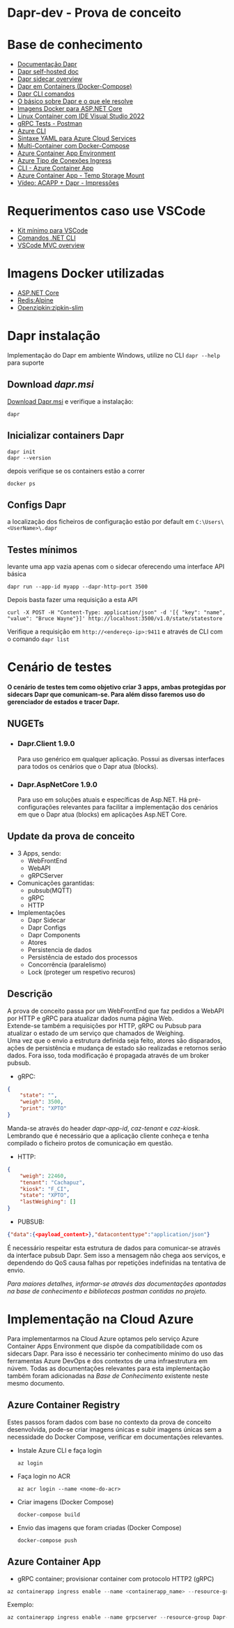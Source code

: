 # Dapr-dev - Prova de conceito

# Base de conhecimento
* [Documentação Dapr](https://docs.dapr.io/getting-started)  
* [Dapr self-hosted doc](https://docs.dapr.io/operations/hosting/self-hosted/)  
* [Dapr sidecar overview](https://docs.dapr.io/concepts/dapr-services/sidecar/)
* [Dapr em Containers (Docker-Compose)](https://docs.dapr.io/operations/hosting/self-hosted/self-hosted-with-docker/)  
* [Dapr CLI comandos](https://docs.dapr.io/reference/cli/dapr-run/)
* [O básico sobre Dapr e o que ele resolve](https://learn.microsoft.com/pt-br/dotnet/architecture/dapr-for-net-developers/dapr-at-20000-feet)  
* [Imagens Docker para ASP.NET Core](https://learn.microsoft.com/pt-pt/aspnet/core/host-and-deploy/docker/building-net-docker-images?view=aspnetcore-6.0)
* [Linux Container com IDE Visual Studio 2022](https://learn.microsoft.com/en-us/visualstudio/containers/tutorial-multicontainer?view=vs-2022)  
* [gRPC Tests - Postman](https://blog.postman.com/postman-now-supports-grpc/)
* [Azure CLI](https://learn.microsoft.com/en-us/cli/azure/install-azure-cli-windows?tabs=azure-cli)
* [Sintaxe YAML para Azure Cloud Services](https://learn.microsoft.com/en-us/azure/devops/pipelines/yaml-schema/?view=azure-pipelines)
* [Multi-Container com Docker-Compose](https://learn.microsoft.com/pt-br/azure/container-instances/tutorial-docker-compose)
* [Azure Container App Environment](https://learn.microsoft.com/en-us/azure/container-apps/overview)  
* [Azure Tipo de Conexões Ingress](https://learn.microsoft.com/en-us/azure/container-apps/ingress?tabs=bash)
* [CLI - Azure Container App](https://learn.microsoft.com/en-us/cli/azure/service-page/azure%20container%20apps?view=azure-cli-latest)
* [Azure Container App - Temp Storage Mount](https://learn.microsoft.com/en-us/azure/container-apps/storage-mounts?pivots=aca-cli)
* [Vídeo: ACAPP + Dapr - Impressões](https://youtu.be/ak2gN5IzzKw)


# Requerimentos caso use VSCode
* [Kit mínimo para VSCode](https://code.visualstudio.com/docs/languages/dotnet)  
* [Comandos .NET CLI](https://learn.microsoft.com/en-us/dotnet/core/tools/)  
* [VSCode MVC overview](https://learn.microsoft.com/en-us/aspnet/core/tutorials/first-mvc-app/adding-controller?view=aspnetcore-6.0&tabs=visual-studio-code)  

# Imagens Docker utilizadas
* [ASP.NET Core](https://hub.docker.com/_/microsoft-dotnet-aspnet)  
* [Redis:Alpine](https://hub.docker.com/_/redis)
* [Openzipkin:zipkin-slim](https://hub.docker.com/r/openzipkin/zipkin-slim)


# Dapr instalação 
  Implementação do Dapr em ambiente Windows, utilize no CLI `dapr --help` para suporte

## Download *dapr.msi*
  [Download Dapr.msi](https://github.com/dapr/cli/releases) e verifique a instalação:
  ```console 
  dapr 
  ```

## Inicializar containers Dapr
```console
dapr init
dapr --version
```
depois verifique se os containers estão a correr
```console
docker ps
```
## Configs Dapr
a localização dos ficheiros de configuração estão por default em `C:\Users\<UserName>\.dapr`

## Testes mínimos
levante uma app vazia apenas com o sidecar oferecendo uma interface API básica
```console
dapr run --app-id myapp --dapr-http-port 3500
```
Depois basta fazer uma requisição a esta API
```console
curl -X POST -H "Content-Type: application/json" -d '[{ "key": "name", "value": "Bruce Wayne"}]' http://localhost:3500/v1.0/state/statestore
```
Verifique a requisição em `http://<endereço-ip>:9411` e através de CLI com o comando `dapr list`

# Cenário de testes
  #### O cenário de testes tem como objetivo criar 3 apps, ambas protegidas por sidecars Dapr que comunicam-se. Para além disso faremos uso do gerenciador de estados e tracer Dapr.
 
 ## NUGETs
* ### Dapr.Client 1.9.0
  Para uso genérico em qualquer aplicação. Possui as diversas interfaces para todos os cenários que o Dapr atua (blocks).
* ### Dapr.AspNetCore 1.9.0
  Para uso em soluções atuais e específicas de Asp.NET. Há pré-configurações relevantes para facilitar a implementação dos cenários em que o Dapr atua (blocks) em aplicações Asp.NET Core.

## Update da prova de conceito
- 3 Apps, sendo:
  - WebFrontEnd
  - WebAPI
  - gRPCServer
- Comunicações garantidas:
  - pubsub(MQTT)
  - gRPC
  - HTTP
- Implementações
  - Dapr Sidecar 
  - Dapr Configs
  - Dapr Components
  - Atores
  - Persistencia de dados
  - Persistência de estado dos processos
  - Concorrência (paralelismo)
  - Lock (proteger um respetivo recuros)

## Descrição
A prova de conceito passa por um WebFrontEnd que faz pedidos a WebAPI por HTTP e gRPC para atualizar dados numa página Web.  
Extende-se também a requisições por HTTP, gRPC ou Pubsub para atualizar o estado de um serviço que chamados de Weighing.  
Uma vez que o envio a estrutura definida seja feito, atores são disparados, ações de persistência e mudança de estado são realizadas e retornos serão dados. Fora isso, toda modificação é propagada através de um broker pubsub.  
- gRPC:
```JSON
{
    "state": "",
    "weigh": 3500,
    "print": "XPTO"
}  
```  
 Manda-se através do header *dapr-app-id*, *caz-tenant* e *caz-kiosk*. Lembrando que é necessário que a aplicação cliente conheça e tenha compilado o ficheiro protos de comunicação em questão. 
   
- HTTP:
``` JSON
{
    "weigh": 22460,
    "tenant": "Cachapuz",
    "kiosk": "F_CI",
    "state": "XPTO",
    "lastWeighing": []
}
```  
- PUBSUB:
```JSON
{"data":{<payload_content>},"datacontenttype":"application/json"}
```  
É necessário respeitar esta estrutura de dados para comunicar-se através da interface pubsub Dapr. Sem isso a mensagem não chega aos serviços, e dependendo do QoS causa falhas por repetições indefinidas na tentativa de envio.
  
*Para maiores detalhes, informar-se através das documentações apontadas na base de conhecimento e bibliotecas postman contidas no projeto.*

# Implementação na Cloud Azure
Para implementarmos na Cloud Azure optamos pelo serviço Azure Container Apps Environment que dispõe da compatibilidade com os sidecars Dapr. Para isso é necessário ter conhecimento mínimo do uso das ferramentas Azure DevOps e dos contextos de uma infraestrutura em núvem. Todas as documentações relevantes para esta implementação também foram adicionadas na *Base de Conhecimento* existente neste mesmo documento.

## Azure Container Registry
Estes passos foram dados com base no contexto da prova de conceito desenvolvida, pode-se criar imagens únicas e subir imagens únicas sem a necessidade do Docker Compose, verificar em documentações relevantes.
- Instale Azure CLI e faça login
  ```console
  az login
  ```
- Faça login no ACR  
  ```console
  az acr login --name <nome-do-acr>
  ```
- Criar imagens (Docker Compose)
  ```console
  docker-compose build
  ```
- Envio das imagens que foram criadas (Docker Compose)
  ```console
  docker-compose push
  ```
 ## Azure Container App

 - gRPC container; provisionar container com protocolo HTTP2 (gRPC)
```powershell
az containerapp ingress enable --name <containerapp_name> --resource-group <resourcegroup_name> --target-port <port_target> --type external --transport http2
```
Exemplo:
```powershell
az containerapp ingress enable --name grpcserver --resource-group Dapr-Container-EUWest --target-port 80 --type external --transport http2
```
  